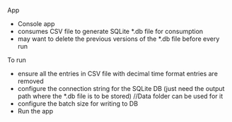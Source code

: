 App
- Console app
- consumes CSV file to generate SQLite *.db file for consumption
- may want to delete the previous versions of the *.db file before every run


To run
- ensure all the entries in CSV file with decimal time format entries are removed
- configure the connection string for the SQLite DB (just need the output path where the *.db file is to be stored) //Data folder can be used for it
- configure the batch size for writing to DB
- Run the app